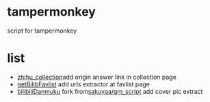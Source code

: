 # tampermonkey 
script for tampermonkey

list
===
- [zhihu_collection](zhihu_collection.js)add origin answer link in collection page
- [getBilibFavlist](getBilibFavlist.js) add urls extractor at favlist page
- [bilibiliDanmuku](bilibiliDanmuku.js) fork from[sakuyaa/gm_script](https://github.com/sakuyaa/gm_scripts) add cover pic extract 
